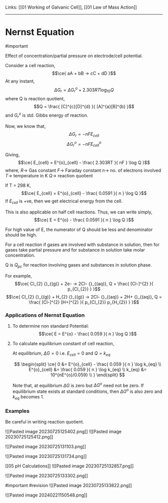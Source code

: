 Links: [[01 Working of Galvanic Cell]], [[01  Law of Mass Action]]
___
# Nernst Equation
#important 

Effect of concentration/partial pressure on electrode/cell potential. 

Consider a cell reaction,
$$\ce{ aA + bB -> cC + dD }$$
At any instant,
$$\Delta G_{r} = \Delta G^{o}_{r} + 2.303RT \log_{10}Q $$
where Q is reaction quotient,
$$Q = \frac{ [C]^{c}[D]^{d} }{ [A]^{a}[B]^{b} }$$
and $G^{o}_{r}$ is std. Gibbs energy of reaction. 

Now, we know that,
$$\Delta G_{r} = -nFE_{cell}$$
$$\Delta G^{o}_{r} = -nFE^{o}_{cell}$$

Giving,
$$\ce{ E_{cell} = E^{o}_{cell} - \frac{ 2.303RT }{ nF } \log Q }$$
where,
$R \to$ Gas constant
$F \to$ Faraday constant
$n \to$ no. of electrons involved
$T \to$ temperature in K
$Q \to$ reaction quotient

If T = 298 K,
$$\ce{ E_{cell} = E^{o}_{cell} - \frac{ 0.0591 }{ n } \log Q }$$
If $E_{cell}$ is +ve, then we get electrical energy from the cell.

This is also applicable on half cell reactions. Thus, we can write simply,
$$\ce{ E = E^{o} - \frac{ 0.0591 }{ n } \log Q }$$

For high value of E, the numerator of Q should be less and denominator should be high.

For a cell reaction if gases are involved with substance in solution, then for gases take partial pressure and for substance in solution take molar concentration.

Q is $Q_{pc}$ for reaction involving gases and substances in solution phase. 

For example,
$$\ce{ Cl_{2} {}_{(g)} + 2e- -> 2Cl- {}_{(aq)}, Q = \frac{ [Cl-]^{2} }{ p_{Cl_{2}} } }$$
$$\ce{ Cl_{2} {}_{(g)} + H_{2} {}_{(g)} -> 2Cl- {}_{(aq)} + 2H+ {}_{(aq)}, Q = \frac{ [Cl-]^{2} [H+]^{2} }{ p_{Cl_{2}} p_{H_{2}} } }$$

### Applications of Nernst Equation 
1. To determine non standard Potential: 
	$$\ce{ E = E^{o} - \frac{ 0.059 }{ n } \log Q }$$

2. To calculate equilibrium constant of cell reaction,

	At equilibrium, $\Delta G = 0$ i.e. $E_{cell} = 0$ and $Q = k_{eq}$
	
	$$
	\begin{split}
	\ce{ 
	0 &=  E^{o}_{cell} - \frac{ 0.059 }{ n } \log k_{eq} \\
	E^{o}_{cell} &=  \frac{ 0.059 }{ n } \log k_{eq} \\
	k_{eq} &=  10^{nE^{o}/0.059} \\
	 }
	\end{split}
	$$
	
	Note that, at equilibrium $\Delta G$ is zero but $\Delta G^{o}$ need not be zero. 
	If equilibrium state exists at standard conditions, then $\Delta G^{o}$ is also zero and $k_{eq}$ becomes 1.

### Examples
Be careful in writing reaction quotient. 

![[Pasted image 20230725125402.png]]
![[Pasted image 20230725125412.png]]

![[Pasted image 20230725131103.png]]

![[Pasted image 20230725131734.png]]

[[05 pH Calculations]]
![[Pasted image 20230725132857.png]]

![[Pasted image 20230725133302.png]]

#important #revision 
![[Pasted image 20230725133822.png]]

![[Pasted image 20240221150548.png]]







